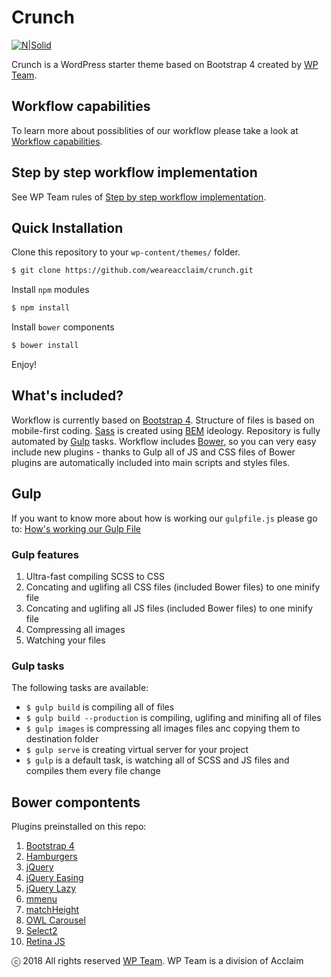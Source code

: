 # Crunch

[![N|Solid](https://cldup.com/k_YU_-fvII.png)](http://wpteam.com)

Crunch is a WordPress starter theme based on Bootstrap 4 created by [WP Team](http://wpteam.com).

## Workflow capabilities

To learn more about possiblities of our workflow please take a look at [Workflow capabilities](docs/README_docs.md).

## Step by step workflow implementation

See WP Team rules of [Step by step workflow implementation](docs/README_implementation.md).

## Quick Installation

Clone this repository to your ```wp-content/themes/``` folder.
```sh
$ git clone https://github.com/weareacclaim/crunch.git
```
Install ```npm``` modules
```sh
$ npm install
```
Install ```bower``` components
```sh
$ bower install
```
Enjoy!

## What's included?

Workflow is currently based on [Bootstrap 4](https://getbootstrap.com). Structure of files is based on mobile-first coding. [Sass](http://sass-lang.com) is created using [BEM](http://getbem.com/introduction/) ideology. Repository is fully automated by [Gulp](http://gulpjs.com) tasks. Workflow includes [Bower](https://bower.io), so you can very easy include new plugins - thanks to Gulp all of JS and CSS files of Bower plugins are automatically included into main scripts and styles files.

## Gulp

If you want to know more about how is working our `gulpfile.js` please go to: [How's working our Gulp File](docs/README_gulp.md)

### Gulp features

1. Ultra-fast compiling SCSS to CSS
2. Concating and uglifing all CSS files (included Bower files) to one minify file
3. Concating and uglifing all JS files (included Bower files) to one minify file
4. Compressing all images
5. Watching your files

### Gulp tasks

The following tasks are available:

- `$ gulp build` is compiling all of files
- `$ gulp build --production` is compiling, uglifing and minifing all of files
- `$ gulp images` is compressing all images files anc copying them to destination folder
- `$ gulp serve` is creating virtual server for your project
- `$ gulp` is a default task, is watching all of SCSS and JS files and compiles them every file change

## Bower compontents

Plugins preinstalled on this repo:

1. [Bootstrap 4](https://getbootstrap.com)
2. [Hamburgers](https://jonsuh.com/hamburgers/)
3. [jQuery](https://jquery.com)
4. [jQuery Easing](https://jqueryui.com/easing/)
5. [jQuery Lazy](http://jquery.eisbehr.de/lazy/)
6. [mmenu](http://mmenu.frebsite.nl)
7. [matchHeight](http://brm.io/jquery-match-height/)
8. [OWL Carousel](https://owlcarousel2.github.io/OwlCarousel2/)
7. [Select2](https://select2.github.io)
9. [Retina JS](http://imulus.github.io/retinajs/)

ⓒ 2018 All rights reserved [WP Team](http://wpteam.com). WP Team is a division of Acclaim